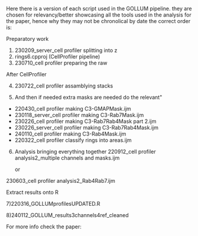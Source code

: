Here there is a version of each script used in the GOLLUM pipeline.
they are chosen for relevancy/better showcasing all the tools used in the analysis for the paper, hence why they may not be chronolical by date
the correct order is:

Preparatory work
1) 230209_server_cell profiler splitting into z
2) rings6.cpproj (CellProfiler pipeline)
3) 230710_cell profiler preparing the raw

After CellProfiler

4) 230722_cell profiler assamblying stacks

5) And then if needed extra masks are needed do the relevant"

- 220430_cell profiler making C3-GMAPMask.ijm
- 230118_server_cell profiler making C3-Rab7Mask.ijm
- 230226_cell profiler making C3-Rab7Rab4Mask part 2.ijm
- 230226_server_cell profiler making C3-Rab7Rab4Mask.ijm
- 240110_cell profiler making C3-Rab4Mask.ijm
- 220322_cell profiler classify rings into areas.ijm

6) Analysis bringing everything together
220912_cell profiler analysis2_multiple channels and masks.ijm

   or

230603_cell profiler analysis2_Rab4Rab7.ijm

Extract results onto R

7)220316_GOLLUMprofilesUPDATED.R

8)240112_GOLLUM_results3channels4ref_cleaned

For more info check the paper:
